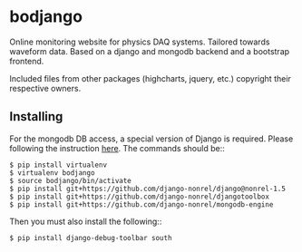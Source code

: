 bodjango
========

Online monitoring website for physics DAQ systems. Tailored towards waveform data. Based on a django and mongodb backend and a bootstrap frontend.

Included files from other packages (highcharts, jquery, etc.) copyright their respective owners.

Installing
----------

For the mongodb DB access, a special version of Django is required.  Please following the instruction [here](http://django-mongodb-engine.readthedocs.org/en/latest/topics/setup.html).  The commands should be::

    $ pip install virtualenv
    $ virtualenv bodjango
    $ source bodjango/bin/activate
    $ pip install git+https://github.com/django-nonrel/django@nonrel-1.5
    $ pip install git+https://github.com/django-nonrel/djangotoolbox
    $ pip install git+https://github.com/django-nonrel/mongodb-engine

Then you must also install the following::

    $ pip install django-debug-toolbar south
